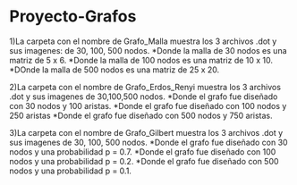 # Proyecto-Grafos
1)La carpeta con el nombre de Grafo_Malla muestra los 3 archivos .dot y sus imagenes: de 30, 100, 500 nodos.
*Donde la malla de 30 nodos es una matriz de 5 x 6.
*Donde la malla de 100 nodos es una matriz de 10 x 10.
*DOnde la malla de 500 nodos es una matriz de 25 x 20.

2)La carpeta con el nombre de Grafo_Erdos_Renyi muestra los 3 archivos .dot y sus imagenes de 30,100,500 nodos. 
*Donde el grafo fue diseñado con 30 nodos y 100 aristas. 
*Donde el grafo fue diseñado con 100 nodos y 250 aristas 
*Donde el grafo fue diseñado con 500 nodos y 750 aristas.

3)La carpeta con el nombre de Grafo_Gilbert muestra los 3 archivos .dot y sus imagenes de 30, 100, 500 nodos. *Donde el grafo fue diseñado con 30 nodos y una probabilidad p = 0.7. *Donde el grafo fue diseñado con 100 nodos y una probabilidad p = 0.2. *Donde el grafo fue diseñado con 500 nodos y una probabilidad p = 0.1.

